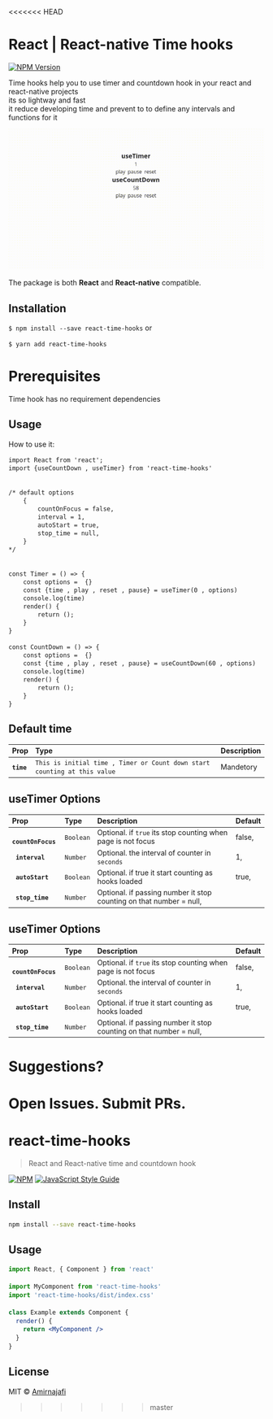 <<<<<<< HEAD
# React | React-native Time hooks
[![NPM Version](https://img.shields.io/npm/v/react-time-hooks.svg?style=flat)](https://www.npmjs.com/package/react-time-hooks)
<!-- [![Build Status](https://travis-ci.org/rghorbani/react-native-persian-calendar-picker.svg?branch=master)](https://travis-ci.org/rghorbani/react-native-persian-calendar-picker) -->


Time hooks help you to use timer and countdown hook in your react and react-native projects 
<br>
its so lightway and fast 
<br>
it reduce developing time and prevent to to define any intervals and functions for it 

<kbd>
<img src="https://raw.githubusercontent.com/Amirnajafi/react-time-hooks/main/demo/demo.gif">
</kbd>

The package is both **React** and **React-native** compatible.

## Installation
`$ npm install --save react-time-hooks`
or 

`$ yarn add react-time-hooks`
# Prerequisites
Time hook has no requirement dependencies
## Usage

How to use it:
``` 
import React from 'react';
import {useCountDown , useTimer} from 'react-time-hooks'


/* default options 
    {
        countOnFocus = false,
        interval = 1,
        autoStart = true,
        stop_time = null,
    }
*/ 


const Timer = () => {
    const options =  {} 
    const {time , play , reset , pause} = useTimer(0 , options)
    console.log(time)
    render() {
        return ();
    }
}

const CountDown = () => {
    const options =  {} 
    const {time , play , reset , pause} = useCountDown(60 , options)
    console.log(time)
    render() {
        return ();
    }
}

```

## Default time
| Prop | Type | Description |
:------------ |:---------------| :-----|
| **`time`** | `This is initial time , Timer or Count down start counting at this value` | Mandetory|

## useTimer Options
| Prop | Type | Description | Default
:------------ |:---------------| :-----| :-----|
| **` countOnFocus`** | `Boolean` | Optional. if `true` its stop counting when page is not focus | false,
| **` interval`** | `Number` | Optional. the interval of counter in `seconds` | 1,
| **` autoStart`** | `Boolean` | Optional. if true it start counting as hooks loaded | true,
| **` stop_time`** |  `Number` | Optional. if passing number it stop counting on that number = null,

## useTimer Options
| Prop | Type | Description | Default
:------------ |:---------------| :-----| :-----|
| **` countOnFocus`** | `Boolean` | Optional. if `true` its stop counting when page is not focus | false,
| **` interval`** | `Number` | Optional. the interval of counter in `seconds` | 1,
| **` autoStart`** | `Boolean` | Optional. if true it start counting as hooks loaded | true,
| **` stop_time`** |  `Number` | Optional. if passing number it stop counting on that number = null,


# Suggestions?

Open Issues. Submit PRs.
=======
# react-time-hooks

> React and React-native time and countdown hook

[![NPM](https://img.shields.io/npm/v/react-time-hooks.svg)](https://www.npmjs.com/package/react-time-hooks) [![JavaScript Style Guide](https://img.shields.io/badge/code_style-standard-brightgreen.svg)](https://standardjs.com)

## Install

```bash
npm install --save react-time-hooks
```

## Usage

```jsx
import React, { Component } from 'react'

import MyComponent from 'react-time-hooks'
import 'react-time-hooks/dist/index.css'

class Example extends Component {
  render() {
    return <MyComponent />
  }
}
```

## License

MIT © [Amirnajafi](https://github.com/Amirnajafi)
>>>>>>> master
